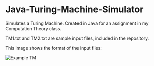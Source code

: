 # Java-Turing-Machine-Simulator
Simulates a Turing Machine. Created in Java for an assignment in my Computation Theory class.

TM1.txt and TM2.txt are sample input files, included in the repository.

This image shows the format of the input files:

![Example TM](https://github.com/user-attachments/assets/f42e391e-94f8-4262-872d-8f1f8853d571)
